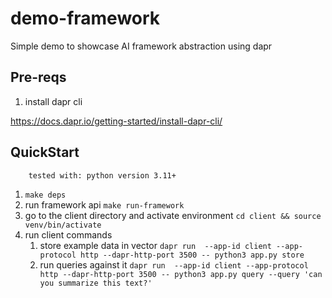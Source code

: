 # demo-framework

Simple demo to showcase AI framework abstraction using dapr 

## Pre-reqs

1. install dapr cli 

https://docs.dapr.io/getting-started/install-dapr-cli/


## QuickStart

        tested with: python version 3.11+

1. `make deps`
2. run framework api `make run-framework`
3. go to the client directory and activate environment `cd client && source venv/bin/activate` 
4. run client commands 
    1. store example data in vector `dapr run  --app-id client --app-protocol http --dapr-http-port 3500 -- python3 app.py store`
    2. run queries against it `dapr run  --app-id client --app-protocol http --dapr-http-port 3500 -- python3 app.py query --query 'can you summarize this text?'`

